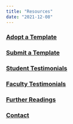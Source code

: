 ```yaml
---
title: "Resources"
date: "2021-12-08"
---
```


### [Adopt a Template](https://discordedu.commons.gc.cuny.edu/adopt-a-template/)

### [Submit a Template](https://discordedu.commons.gc.cuny.edu/submit-a-template-2/)

### [Student Testimonials](https://discordedu.commons.gc.cuny.edu/student-testimonials/)

### [Faculty Testimonials](https://discordedu.commons.gc.cuny.edu/faculty-testimonials/)

### [Further Readings](https://discordedu.commons.gc.cuny.edu/further-reading-3/)

### [Contact](https://discordedu.commons.gc.cuny.edu/contact/)
